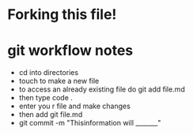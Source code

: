 # Forking this file!
# git workflow notes
- cd into directories
- touch to make a new file
- to access an already existing file do  git add file.md
- then type code .
- enter you r file and make changes
- then add git file.md
- git commit -m "Thisinformation will _______"
